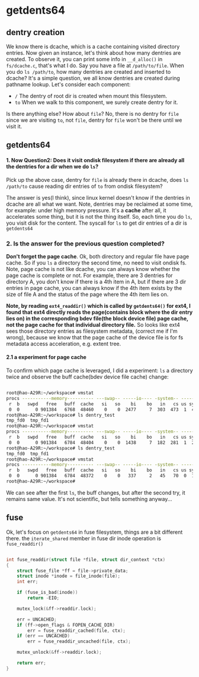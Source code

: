 # getdents64

## dentry creation

We know there is dcache, which is a cache containing visited directory entries.
Now given an instance, let's think about how many dentries are created. To observe
it, you can print some info in `__d_alloc()` in `fs/dcache.c`, that's what I do.
Say you have a file at `/path/to/file`. When you do `ls /path/to`, how many
dentries are created and inserted to dcache?
It's a simple question, we all know dentries are created during pathname lookup.
Let's consider each component:
- `/`
  The dentry of root dir is created when mount this filesystem.
- `to`
  When we walk to this component, we surely create dentry for it.

Is there anything else? How about `file`? No, there is no dentry for `file` since
we are visiting `to`, not `file`, dentry for `file` won't be there until we visit
it.

## getdents64

#### 1. Now Question2: Does it visit ondisk filesystem if there are already all the dentries for a dir when we do `ls`?
Pick up the above case, dentry for `file` is already there in dcache, does
`ls /path/to` cause reading dir entries of `to` from ondisk filesystem?

The answer is yes(I think), since linux kernel doesn't know if the dentries in
dcache are all what we want. Note, dentries may be reclaimed at some time, for
example: under high memory pressure. It's a **cache** after all, it accelerates
some thing, but it is not the thing itself.
So, each time you do `ls`, you visit disk for the content. The syscall for `ls`
to get dir entries of a dir is `getdents64`

### 2. Is the answer for the previous question completed?

**Don't forget the page cache**. Ok, both directory and regular file have page
cache. So if you `ls` a directory the second time, no need to visit ondisk fs.
Note, page cache is not like dcache, you can always know whether the page cache
is complete or not. For example, there are 3 dentries for directory A, you don't
know if there is a 4th item in A, but if there are 3 dir entries in page cache,
you can always know if the 4th item exists by the size of file A and the status
of the page where the 4th item lies on.

**Note, by reading `ext4_readdir()` which is called by `getdents64()` for ext4, I
found that ext4 directly reads the page(contains block where the dir entry lies on)
in the corresponding bdev file(the block device file) page cache, not the page cache
for that individual directory file.**
So looks like ext4 sees those directory entries as filesystem metadata, (correct
me if I'm wrong), because we know that the page cache of the device file is for
fs metadata access acceleration, e.g. extent tree.

#### 2.1 a experiment for page cache
To confirm which page cache is leveraged, I did a experiment: `ls` a directory
twice and observe the buff cache(bdev device file cache) change:

```bash

root@hao-A29R:~/workspace# vmstat
procs -----------memory---------- ---swap-- -----io---- -system-- ------cpu-----
 r  b   swpd   free   buff  cache   si   so    bi    bo   in   cs us sy id wa st
 0  0      0 901384   6768  48460    0    0  2477     7  303  473  1  4 95  0  0
root@hao-A29R:~/workspace# ls dentry_test
tmp_fd0  tmp_fd1
root@hao-A29R:~/workspace# vmstat
procs -----------memory---------- ---swap-- -----io---- -system-- ------cpu-----
 r  b   swpd   free   buff  cache   si   so    bi    bo   in   cs us sy id wa st
 0  0      0 901384   6784  48404    0    0  1438     7  182  281  1  2 97  0  0
root@hao-A29R:~/workspace# ls dentry_test
tmp_fd0  tmp_fd1
root@hao-A29R:~/workspace# vmstat
procs -----------memory---------- ---swap-- -----io---- -system-- ------cpu-----
 r  b   swpd   free   buff  cache   si   so    bi    bo   in   cs us sy id wa st
 0  0      0 901384   6784  48372    0    0   337     2   45   70  0  1 99  0  0
root@hao-A29R:~/workspace# 

```

We can see after the first `ls`, the buff changes, but after the second try, it
remains same value. It's not scientific, but tells something anyway...

## fuse

Ok, let's focus on `getdents64` in fuse filesystem, things are a bit different
there.
the `iterate_shared` member in fuse dir inode operation is `fuse_readdir()`

```c

int fuse_readdir(struct file *file, struct dir_context *ctx)
{
	struct fuse_file *ff = file->private_data;
	struct inode *inode = file_inode(file);
	int err;

	if (fuse_is_bad(inode))
		return -EIO;

	mutex_lock(&ff->readdir.lock);

	err = UNCACHED;
	if (ff->open_flags & FOPEN_CACHE_DIR)
		err = fuse_readdir_cached(file, ctx);
	if (err == UNCACHED)
		err = fuse_readdir_uncached(file, ctx);

	mutex_unlock(&ff->readdir.lock);

	return err;
}

```
